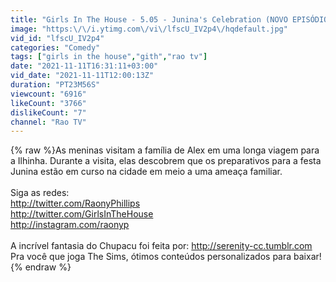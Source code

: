 ```yaml
---
title: "Girls In The House - 5.05 - Junina's Celebration (NOVO EPISÓDIO)"
image: "https:\/\/i.ytimg.com\/vi\/lfscU_IV2p4\/hqdefault.jpg"
vid_id: "lfscU_IV2p4"
categories: "Comedy"
tags: ["girls in the house","gith","rao tv"]
date: "2021-11-11T16:31:11+03:00"
vid_date: "2021-11-11T12:00:13Z"
duration: "PT23M56S"
viewcount: "6916"
likeCount: "3766"
dislikeCount: "7"
channel: "Rao TV"
---
```

{% raw %}As meninas visitam a família de Alex em uma longa viagem para a Ilhinha. Durante a visita, elas descobrem que os preparativos para a festa Junina estão em curso na cidade em meio a uma ameaça familiar.<br /><br />Siga as redes:<br /><a rel="nofollow" target="blank" href="http://twitter.com/RaonyPhillips">http://twitter.com/RaonyPhillips</a><br /><a rel="nofollow" target="blank" href="http://twitter.com/GirlsInTheHouse">http://twitter.com/GirlsInTheHouse</a><br /><a rel="nofollow" target="blank" href="http://instagram.com/raonyp">http://instagram.com/raonyp</a><br /><br />A incrível fantasia do Chupacu foi feita por: <a rel="nofollow" target="blank" href="http://serenity-cc.tumblr.com">http://serenity-cc.tumblr.com</a><br />Pra você que joga The Sims, ótimos conteúdos personalizados para baixar!{% endraw %}
